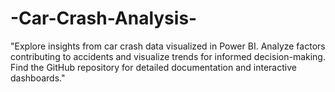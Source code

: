 # -Car-Crash-Analysis-
"Explore insights from car crash data visualized in Power BI. Analyze factors contributing to accidents and visualize trends for informed decision-making. Find the GitHub repository for detailed documentation and interactive dashboards."
